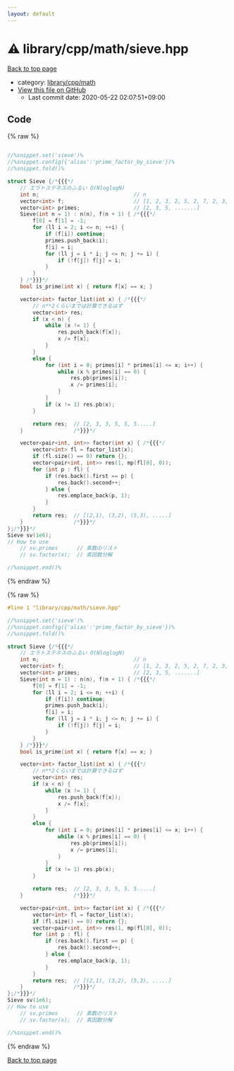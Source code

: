 ```yaml
---
layout: default
---
```


<!-- mathjax config similar to math.stackexchange -->
<script type="text/javascript" async
  src="https://cdnjs.cloudflare.com/ajax/libs/mathjax/2.7.5/MathJax.js?config=TeX-MML-AM_CHTML">
</script>
<script type="text/x-mathjax-config">
  MathJax.Hub.Config({
    TeX: { equationNumbers: { autoNumber: "AMS" }},
    tex2jax: {
      inlineMath: [ ['$','$'] ],
      processEscapes: true
    },
    "HTML-CSS": { matchFontHeight: false },
    displayAlign: "left",
    displayIndent: "2em"
  });
</script>

<script type="text/javascript" src="https://cdnjs.cloudflare.com/ajax/libs/jquery/3.4.1/jquery.min.js"></script>
<script src="https://cdn.jsdelivr.net/npm/jquery-balloon-js@1.1.2/jquery.balloon.min.js" integrity="sha256-ZEYs9VrgAeNuPvs15E39OsyOJaIkXEEt10fzxJ20+2I=" crossorigin="anonymous"></script>
<script type="text/javascript" src="../../../../assets/js/copy-button.js"></script>
<link rel="stylesheet" href="../../../../assets/css/copy-button.css" />


# :warning: library/cpp/math/sieve.hpp

<a href="../../../../index.html">Back to top page</a>

* category: <a href="../../../../index.html#38e8a99339d0d505d14feb619e0537d8">library/cpp/math</a>
* <a href="{{ site.github.repository_url }}/blob/master/library/cpp/math/sieve.hpp">View this file on GitHub</a>
    - Last commit date: 2020-05-22 02:07:51+09:00




## Code

<a id="unbundled"></a>
{% raw %}
```cpp

//%snippet.set('sieve')%
//%snippet.config({'alias':'prime_factor_by_sieve'})%
//%snippet.fold()%

struct Sieve {/*{{{*/
    // エラトステネスのふるい O(NloglogN)
    int n;                              // n
    vector<int> f;                      // [1, 2, 3, 2, 5, 2, 7, 2, 3, ....]
    vector<int> primes;                 // [2, 3, 5, .......]
    Sieve(int n = 1) : n(n), f(n + 1) { /*{{{*/
        f[0] = f[1] = -1;
        for (ll i = 2; i <= n; ++i) {
            if (f[i]) continue;
            primes.push_back(i);
            f[i] = i;
            for (ll j = i * i; j <= n; j += i) {
                if (!f[j]) f[j] = i;
            }
        }
    } /*}}}*/
    bool is_prime(int x) { return f[x] == x; }

    vector<int> factor_list(int x) { /*{{{*/
        // n**2くらいまでは計算できるはず
        vector<int> res;
        if (x < n) {
            while (x != 1) {
                res.push_back(f[x]);
                x /= f[x];
            }
        }
        else {
            for (int i = 0; primes[i] * primes[i] <= x; i++) {
                while (x % primes[i] == 0) {
                    res.pb(primes[i]);
                    x /= primes[i];
                }
            }
            if (x != 1) res.pb(x);
        }

        return res;  // [2, 3, 3, 5, 5, 5.....]
    }                /*}}}*/

    vector<pair<int, int>> factor(int x) { /*{{{*/
        vector<int> fl = factor_list(x);
        if (fl.size() == 0) return {};
        vector<pair<int, int>> res(1, mp(fl[0], 0));
        for (int p : fl) {
            if (res.back().first == p) {
                res.back().second++;
            } else {
                res.emplace_back(p, 1);
            }
        }
        return res;  // [(2,1), (3,2), (5,3), .....]
    }                /*}}}*/
};/*}}}*/
Sieve sv(1e6);
// How to use
    // sv.primes      // 素数のリスト
    // sv.factor(x);  // 素因数分解

//%snippet.end()%

```
{% endraw %}

<a id="bundled"></a>
{% raw %}
```cpp
#line 1 "library/cpp/math/sieve.hpp"

//%snippet.set('sieve')%
//%snippet.config({'alias':'prime_factor_by_sieve'})%
//%snippet.fold()%

struct Sieve {/*{{{*/
    // エラトステネスのふるい O(NloglogN)
    int n;                              // n
    vector<int> f;                      // [1, 2, 3, 2, 5, 2, 7, 2, 3, ....]
    vector<int> primes;                 // [2, 3, 5, .......]
    Sieve(int n = 1) : n(n), f(n + 1) { /*{{{*/
        f[0] = f[1] = -1;
        for (ll i = 2; i <= n; ++i) {
            if (f[i]) continue;
            primes.push_back(i);
            f[i] = i;
            for (ll j = i * i; j <= n; j += i) {
                if (!f[j]) f[j] = i;
            }
        }
    } /*}}}*/
    bool is_prime(int x) { return f[x] == x; }

    vector<int> factor_list(int x) { /*{{{*/
        // n**2くらいまでは計算できるはず
        vector<int> res;
        if (x < n) {
            while (x != 1) {
                res.push_back(f[x]);
                x /= f[x];
            }
        }
        else {
            for (int i = 0; primes[i] * primes[i] <= x; i++) {
                while (x % primes[i] == 0) {
                    res.pb(primes[i]);
                    x /= primes[i];
                }
            }
            if (x != 1) res.pb(x);
        }

        return res;  // [2, 3, 3, 5, 5, 5.....]
    }                /*}}}*/

    vector<pair<int, int>> factor(int x) { /*{{{*/
        vector<int> fl = factor_list(x);
        if (fl.size() == 0) return {};
        vector<pair<int, int>> res(1, mp(fl[0], 0));
        for (int p : fl) {
            if (res.back().first == p) {
                res.back().second++;
            } else {
                res.emplace_back(p, 1);
            }
        }
        return res;  // [(2,1), (3,2), (5,3), .....]
    }                /*}}}*/
};/*}}}*/
Sieve sv(1e6);
// How to use
    // sv.primes      // 素数のリスト
    // sv.factor(x);  // 素因数分解

//%snippet.end()%

```
{% endraw %}

<a href="../../../../index.html">Back to top page</a>

